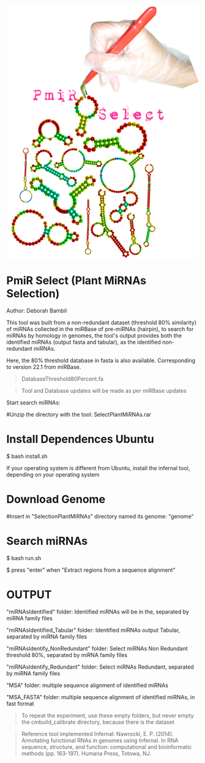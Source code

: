  ![name-of-you-image](https://github.com/DeborahBambil/figs/blob/main/figure.png?raw=true)

# PmiR Select (Plant MiRNAs Selection)
Author: Deborah Bambil

This tool was built from a non-redundant dataset (threshold 80% similarity) of miRNAs collected in the 
miRBase of pre-miRNAs (hairpin), to search for miRNAs by homology in genomes, the tool's output 
provides both the identified miRNAs (output fasta and tabular), as the identified non-redundant miRNAs.

Here, the 80% threshold database in fasta is also available. Corresponding to version 22.1 from miRBase.

> DatabaseThreshold80Percent.fa

> Tool and Database updates will be made as per miRBase updates

Start search miRNAs:

#Unzip the directory with the tool: SelectPlantMiRNAs.rar

# Install Dependences Ubuntu

$ bash install.sh

If your operating system is different from Ubuntu, install the infernal tool, depending on your operating system

# Download Genome

#Insert in "SelectionPlantMiRNAs" directory named its genome: "genome"

# Search miRNAs

$ bash run.sh

$ press "enter" when "Extract regions from a sequence alignment"

# OUTPUT

"miRNAsIdentified" folder: Identified miRNAs will be in the, separated by miRNA family files

"miRNAsIdentified_Tabular" folder: Identified miRNAs output Tabular, separated by miRNA family files

"miRNAsIdentify_NonRedundant" folder: Select miRNAs Non Redundant threshold 80%, separated by miRNA family files

"miRNAsIdentify_Redundant" folder: Select miRNAs Redundant, separated by miRNA family files

"MSA" folder: multiple sequence alignment of identified miRNAs

"MSA_FASTA" folder: multiple sequence alignment of identified miRNAs, in fast format

>To repeat the experiment, use these empty folders, but never empty the cmbuild_calibrate directory, because there is the dataset

>Reference tool implemented Infernal: Nawrocki, E. P. (2014). Annotating functional RNAs in genomes using Infernal. In RNA sequence, structure, and function: computational and bioinformatic methods (pp. 163-197). Humana Press, Totowa, NJ.
